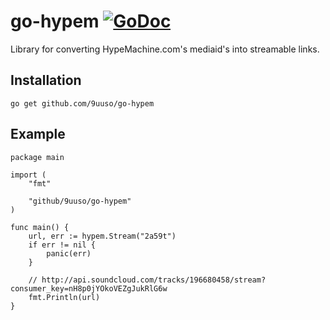 # go-hypem [![GoDoc](https://godoc.org/github.com/9uuso/go-hypem?status.svg)](https://godoc.org/github.com/9uuso/go-hypem)
Library for converting HypeMachine.com's mediaid's into streamable links.

## Installation

`go get github.com/9uuso/go-hypem`

## Example

```
package main

import (
	"fmt"

	"github/9uuso/go-hypem"
)

func main() {
	url, err := hypem.Stream("2a59t")
	if err != nil {
		panic(err)
	}

	// http://api.soundcloud.com/tracks/196680458/stream?consumer_key=nH8p0jYOkoVEZgJukRlG6w
	fmt.Println(url)
}
```
